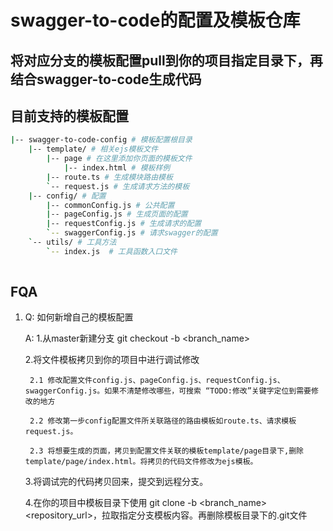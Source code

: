 # swagger-to-code的配置及模板仓库

## 将对应分支的模板配置pull到你的项目指定目录下，再结合swagger-to-code生成代码

## 目前支持的模板配置

```sh
|-- swagger-to-code-config # 模板配置根目录
    |-- template/ # 相关ejs模板文件
        |-- page # 在这里添加你页面的模板文件
            |-- index.html # 模板样例
        |-- route.ts # 生成模块路由模板
        `-- request.js # 生成请求方法的模板
    |-- config/ # 配置
        |-- commonConfig.js # 公共配置
        |-- pageConfig.js # 生成页面的配置
        |-- requestConfig.js # 生成请求的配置
        `-- swaggerConfig.js # 请求swagger的配置
    `-- utils/ # 工具方法
        `-- index.js  # 工具函数入口文件
    
```

## FQA

1. Q: 如何新增自己的模板配置

   A: 1.从master新建分支 git checkout -b <branch_name>

      2.将文件模板拷贝到你的项目中进行调试修改

        2.1 修改配置文件config.js、pageConfig.js、requestConfig.js、swaggerConfig.js。如果不清楚修改哪些，可搜索 “TODO:修改”关键字定位到需要修改的地方

        2.2 修改第一步config配置文件所关联路径的路由模板如route.ts、请求模板request.js。

        2.3 将想要生成的页面，拷贝到配置文件关联的模板template/page目录下,删除template/page/index.html。将拷贝的代码文件修改为ejs模板。

      3.将调试完的代码拷贝回来，提交到远程分支。

      4.在你的项目中模板目录下使用 git clone -b <branch_name> <repository_url>，拉取指定分支模板内容。再删除模板目录下的.git文件

